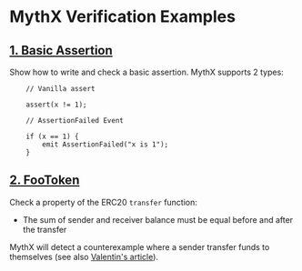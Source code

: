 # MythX Verification Examples

## [1. Basic Assertion](/01_BasicAssert)

Show how to write and check a basic assertion. MythX supports 2 types:

```
    // Vanilla assert
    
    assert(x != 1);

    // AssertionFailed Event

    if (x == 1) {
        emit AssertionFailed("x is 1");        
    }
```

## [2. FooToken](/02_FooToken)

Check a property of the ERC20 `transfer` function:

- The sum of sender and receiver balance must be equal before and after the transfer

MythX will detect a counterexample where a sender transfer funds to themselves (see also [Valentin's article](https://medium.com/consensys-diligence/checking-custom-correctness-properties-of-smart-contracts-using-mythx-25cbac5d7852)).


